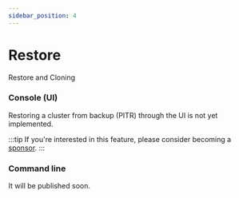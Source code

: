 ```yaml
---
sidebar_position: 4
---
```


# Restore

Restore and Cloning

### Console (UI)

Restoring a cluster from backup (PITR) through the UI is not yet implemented.

:::tip
If you're interested in this feature, please consider becoming a [sponsor](/sponsor).
:::

### Command line

It will be published soon.
